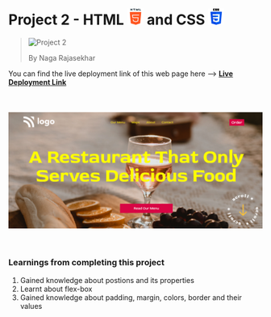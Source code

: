 # Project 2 - HTML ![HTML Logo](./HTML%20logo.png) and CSS ![CSS logo](./CSS%20logo.png)

> ![Project 2](https://img.shields.io/badge/Project-2-brightgreen)
>
> By Naga Rajasekhar

You can find the live deployment link of this web page here --> **[Live Deployment Link](https://tastyrestuarant.netlify.app/)**
<br/>
<br/>
<br/>
<br/>
![Preview](./preview_image.png)

<br/>

### Learnings from completing this project

1. Gained knowledge about postions and its properties<br/>
2. Learnt about flex-box
3. Gained knowledge about padding, margin, colors, border and their values
